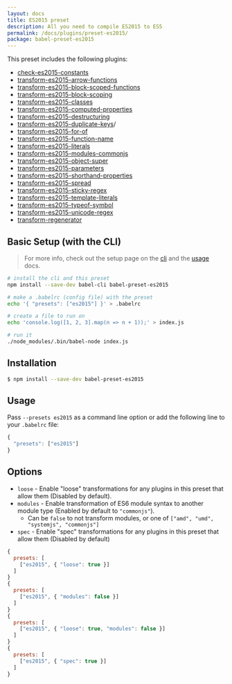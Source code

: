 ```yaml
---
layout: docs
title: ES2015 preset
description: All you need to compile ES2015 to ES5
permalink: /docs/plugins/preset-es2015/
package: babel-preset-es2015
---
```


This preset includes the following plugins:

- [check-es2015-constants](/docs/plugins/check-es2015-constants/)
- [transform-es2015-arrow-functions](/docs/plugins/transform-es2015-arrow-functions/)
- [transform-es2015-block-scoped-functions](/docs/plugins/transform-es2015-block-scoped-functions/)
- [transform-es2015-block-scoping](/docs/plugins/transform-es2015-block-scoping/)
- [transform-es2015-classes](/docs/plugins/transform-es2015-classes/)
- [transform-es2015-computed-properties](/docs/plugins/transform-es2015-computed-properties/)
- [transform-es2015-destructuring](/docs/plugins/transform-es2015-destructuring/)
- [transform-es2015-duplicate-keys](/docs/plugins/transform-es2015-duplicate-keys)/ 
- [transform-es2015-for-of](/docs/plugins/transform-es2015-for-of/)
- [transform-es2015-function-name](/docs/plugins/transform-es2015-function-name/)
- [transform-es2015-literals](/docs/plugins/transform-es2015-literals/)
- [transform-es2015-modules-commonjs](/docs/plugins/transform-es2015-modules-commonjs/)
- [transform-es2015-object-super](/docs/plugins/transform-es2015-object-super/)
- [transform-es2015-parameters](/docs/plugins/transform-es2015-parameters/)
- [transform-es2015-shorthand-properties](/docs/plugins/transform-es2015-shorthand-properties/)
- [transform-es2015-spread](/docs/plugins/transform-es2015-spread/)
- [transform-es2015-sticky-regex](/docs/plugins/transform-es2015-sticky-regex/)
- [transform-es2015-template-literals](/docs/plugins/transform-es2015-template-literals/)
- [transform-es2015-typeof-symbol](/docs/plugins/transform-es2015-typeof-symbol/)
- [transform-es2015-unicode-regex](/docs/plugins/transform-es2015-unicode-regex/)
- [transform-regenerator](/docs/plugins/transform-regenerator/)

## Basic Setup (with the CLI)

> For more info, check out the setup page on the [cli](/docs/setup/) and the [usage](/docs/usage/cli/) docs.

```sh
# install the cli and this preset
npm install --save-dev babel-cli babel-preset-es2015

# make a .babelrc (config file) with the preset
echo '{ "presets": ["es2015"] }' > .babelrc

# create a file to run on
echo 'console.log([1, 2, 3].map(n => n + 1));' > index.js

# run it
./node_modules/.bin/babel-node index.js
```

## Installation

```sh
$ npm install --save-dev babel-preset-es2015
```

## Usage

Pass `--presets es2015` as a command line option or add the following line to your `.babelrc` file:

```js
{
  "presets": ["es2015"]
}
```

## Options

* `loose` - Enable "loose" transformations for any plugins in this preset that allow them (Disabled by default).
* `modules` - Enable transformation of ES6 module syntax to another module type (Enabled by default to `"commonjs"`).
  * Can be `false` to not transform modules, or one of `["amd", "umd", "systemjs", "commonjs"]`
* `spec` - Enable "spec" transformations for any plugins in this preset that allow them (Disabled by default)

```js
{
  presets: [
    ["es2015", { "loose": true }]
  ]
}
{
  presets: [
    ["es2015", { "modules": false }]
  ]
}
{
  presets: [
    ["es2015", { "loose": true, "modules": false }]
  ]
}
{
  presets: [
    ["es2015", { "spec": true }]
  ]
}
```

